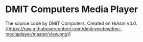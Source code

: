 # DMIT Computers Media Player
The source code by DMIT Computers.
Created on HiAsm v4.0.
[(https://raw.githubusercontent.com/dmitryevdev/dmc-mediaplayer/master/view.png)]
